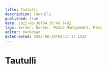 ```yaml
---
title: Tautulli
description: Tautulli
published: true
date: 2022-08-30T04:38:46.749Z
tags: Server, Docker, Media Management, Plex
editor: markdown
dateCreated: 2022-08-30T04:27:17.152Z
---
```

# Tautulli